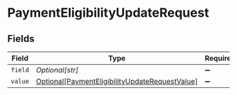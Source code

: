 # PaymentEligibilityUpdateRequest


## Fields

| Field                                                                                                         | Type                                                                                                          | Required                                                                                                      | Description                                                                                                   |
| ------------------------------------------------------------------------------------------------------------- | ------------------------------------------------------------------------------------------------------------- | ------------------------------------------------------------------------------------------------------------- | ------------------------------------------------------------------------------------------------------------- |
| `field`                                                                                                       | *Optional[str]*                                                                                               | :heavy_minus_sign:                                                                                            | N/A                                                                                                           |
| `value`                                                                                                       | [Optional[PaymentEligibilityUpdateRequestValue]](../../models/shared/paymenteligibilityupdaterequestvalue.md) | :heavy_minus_sign:                                                                                            | N/A                                                                                                           |
